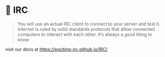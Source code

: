 # 💬 IRC

> You will use an actual IRC client to connect to your server and test it.
> Internet is ruled by solid standards protocols that allow connected computers to interact
> with each other.
> It’s always a good thing to know

visit our docs at https://exciting-irc.github.io/IRC/
